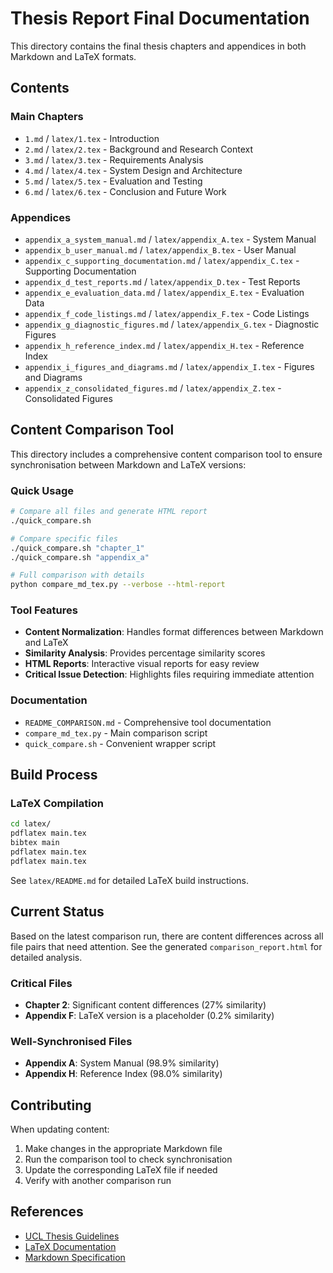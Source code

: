 # Thesis Report Final Documentation

This directory contains the final thesis chapters and appendices in both Markdown and LaTeX formats.

## Contents

### Main Chapters
- `1.md` / `latex/1.tex` - Introduction
- `2.md` / `latex/2.tex` - Background and Research Context
- `3.md` / `latex/3.tex` - Requirements Analysis
- `4.md` / `latex/4.tex` - System Design and Architecture
- `5.md` / `latex/5.tex` - Evaluation and Testing
- `6.md` / `latex/6.tex` - Conclusion and Future Work

### Appendices
- `appendix_a_system_manual.md` / `latex/appendix_A.tex` - System Manual
- `appendix_b_user_manual.md` / `latex/appendix_B.tex` - User Manual
- `appendix_c_supporting_documentation.md` / `latex/appendix_C.tex` - Supporting Documentation
- `appendix_d_test_reports.md` / `latex/appendix_D.tex` - Test Reports
- `appendix_e_evaluation_data.md` / `latex/appendix_E.tex` - Evaluation Data
- `appendix_f_code_listings.md` / `latex/appendix_F.tex` - Code Listings
- `appendix_g_diagnostic_figures.md` / `latex/appendix_G.tex` - Diagnostic Figures
- `appendix_h_reference_index.md` / `latex/appendix_H.tex` - Reference Index
- `appendix_i_figures_and_diagrams.md` / `latex/appendix_I.tex` - Figures and Diagrams
- `appendix_z_consolidated_figures.md` / `latex/appendix_Z.tex` - Consolidated Figures

## Content Comparison Tool

This directory includes a comprehensive content comparison tool to ensure synchronisation between Markdown and LaTeX versions:

### Quick Usage
```bash
# Compare all files and generate HTML report
./quick_compare.sh

# Compare specific files
./quick_compare.sh "chapter_1"
./quick_compare.sh "appendix_a"

# Full comparison with details
python compare_md_tex.py --verbose --html-report
```

### Tool Features
- **Content Normalization**: Handles format differences between Markdown and LaTeX
- **Similarity Analysis**: Provides percentage similarity scores
- **HTML Reports**: Interactive visual reports for easy review
- **Critical Issue Detection**: Highlights files requiring immediate attention

### Documentation
- `README_COMPARISON.md` - Comprehensive tool documentation
- `compare_md_tex.py` - Main comparison script
- `quick_compare.sh` - Convenient wrapper script

## Build Process

### LaTeX Compilation
```bash
cd latex/
pdflatex main.tex
bibtex main
pdflatex main.tex
pdflatex main.tex
```

See `latex/README.md` for detailed LaTeX build instructions.

## Current Status

Based on the latest comparison run, there are content differences across all file pairs that need attention. See the generated `comparison_report.html` for detailed analysis.

### Critical Files
- **Chapter 2**: Significant content differences (27% similarity)
- **Appendix F**: LaTeX version is a placeholder (0.2% similarity)

### Well-Synchronised Files
- **Appendix A**: System Manual (98.9% similarity)
- **Appendix H**: Reference Index (98.0% similarity)

## Contributing

When updating content:
1. Make changes in the appropriate Markdown file
2. Run the comparison tool to check synchronisation
3. Update the corresponding LaTeX file if needed
4. Verify with another comparison run

## References

- [UCL Thesis Guidelines](https://www.ucl.ac.uk/students/academic-support/)
- [LaTeX Documentation](https://www.latex-project.org/help/documentation/)
- [Markdown Specification](https://spec.commonmark.org/)